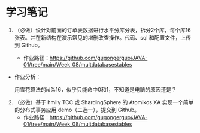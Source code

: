 # 学习笔记

1. （必做）设计对前面的订单表数据进行水平分库分表，拆分2个库，每个库16张表。并在新结构在演示常见的增删改查操作。代码、sql 和配置文件，上传到 Github。

   - 作业路径：https://github.com/gugongerguo/JAVA-01/tree/main/Week_08/multdatabasestables
   
- 作业分析：
  
  用雪花算法的id%16，似乎只能命中0和1，不知道是电脑的原因还是？

2. （必做）基于 hmily TCC 或 ShardingSphere 的 Atomikos XA 实现一个简单的分布式事务应用 demo（二选一），提交到 Github。 
   - 作业路径：https://github.com/gugongerguo/JAVA-01/tree/main/Week_08/multdatabasestables

